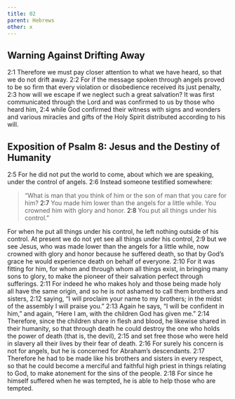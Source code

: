 ```yaml
---
title: 02
parent: Hebrews
other: x
---
```


## Warning Against Drifting Away

<a name="2:1">2:1</a> Therefore we must pay closer attention to what we have heard, so that we do not drift away. <a name="2:2">2:2</a> For if the message spoken through angels proved to be so firm that every violation or disobedience received its just penalty, <a name="2:3">2:3</a> how will we escape if we neglect such a great salvation? It was first communicated through the Lord and was confirmed to us by those who heard him, <a name="2:4">2:4</a> while God confirmed their witness with signs and wonders and various miracles and gifts of the Holy Spirit distributed according to his will.

## Exposition of Psalm 8: Jesus and the Destiny of Humanity

<a name="2:5">2:5</a> For he did not put the world to come, about which we are speaking, under the control of angels. <a name="2:6">2:6</a> Instead someone testified somewhere:

> “What is man that you think of him or the son of man that you care for him?
> <a name="2:7">2:7</a> You made him lower than the angels for a little while.
> You crowned him with glory and honor.
> <a name="2:8">2:8</a> You put all things under his control.”

For when he put all things under his control, he left nothing outside of his control. At present we do not yet see all things under his control, <a name="2:9">2:9</a> but we see Jesus, who was made lower than the angels for a little while, now crowned with glory and honor because he suffered death, so that by God’s grace he would experience death on behalf of everyone. <a name="2:10">2:10</a> For it was fitting for him, for whom and through whom all things exist, in bringing many sons to glory, to make the pioneer of their salvation perfect through sufferings. <a name="2:11">2:11</a> For indeed he who makes holy and those being made holy all have the same origin, and so he is not ashamed to call them brothers and sisters, <a name="2:12">2:12</a> saying, “I will proclaim your name to my brothers; in the midst of the assembly I will praise you.” <a name="2:13">2:13</a> Again he says, “I will be confident in him,” and again, “Here I am, with the children God has given me.” <a name="2:14">2:14</a> Therefore, since the children share in flesh and blood, he likewise shared in their humanity, so that through death he could destroy the one who holds the power of death (that is, the devil), <a name="2:15">2:15</a> and set free those who were held in slavery all their lives by their fear of death. <a name="2:16">2:16</a> For surely his concern is not for angels, but he is concerned for Abraham’s descendants. <a name="2:17">2:17</a> Therefore he had to be made like his brothers and sisters in every respect, so that he could become a merciful and faithful high priest in things relating to God, to make atonement for the sins of the people. <a name="2:18">2:18</a> For since he himself suffered when he was tempted, he is able to help those who are tempted.
